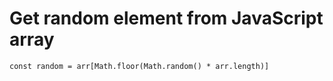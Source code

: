# Get random element from JavaScript array

	const random = arr[Math.floor(Math.random() * arr.length)]
